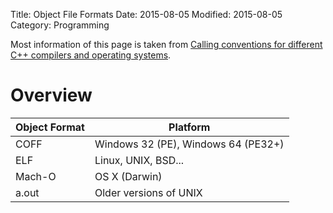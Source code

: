 Title: Object File Formats
Date: 2015-08-05
Modified: 2015-08-05
Category: Programming


Most information of this page is taken from
[Calling conventions for different C++ compilers and operating systems](http://www.agner.org/optimize/#manuals).

Overview
========

| Object Format  | Platform                           |
|----------------|------------------------------------|
| COFF           | Windows 32 (PE), Windows 64 (PE32+)|
| ELF            | Linux, UNIX, BSD...                |
| Mach-O         | OS X (Darwin)                      |
| a.out          | Older versions of UNIX             |

